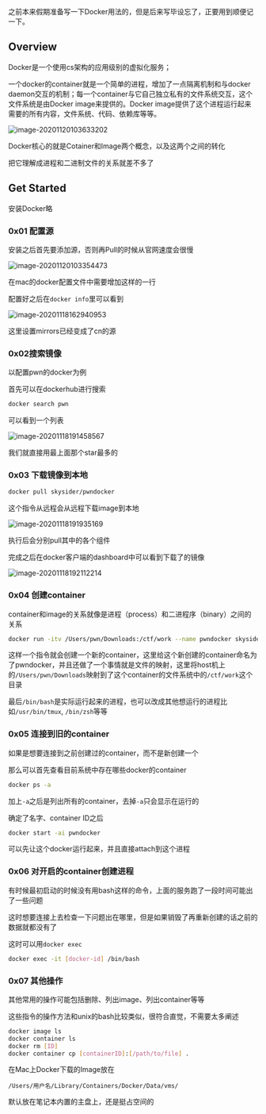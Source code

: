 之前本来假期准备写一下Docker用法的，但是后来写毕设忘了，正要用到顺便记一下。

<!--more-->



## Overview

Docker是一个使用cs架构的应用级别的虚拟化服务；

一个docker的container就是一个简单的进程，增加了一点隔离机制和与docker daemon交互的机制；每一个container与它自己独立私有的文件系统交互，这个文件系统是由Docker image来提供的。Docker image提供了这个进程运行起来需要的所有内容，文件系统、代码、依赖库等等。

![image-20201120103633202](https://static.hack1s.fun/images/2021/02/07/image-20201120103633202.png)

Docker核心的就是Cotainer和Image两个概念，以及这两个之间的转化

把它理解成进程和二进制文件的关系就差不多了

## Get Started

安装Docker略

### 0x01 配置源

安装之后首先要添加源，否则再Pull的时候从官网速度会很慢

![image-20201120103354473](https://static.hack1s.fun/images/2021/02/07/image-20201120103354473.png)

在mac的docker配置文件中需要增加这样的一行

配置好之后在`docker info`里可以看到

![image-20201118162940953](https://static.hack1s.fun/images/2021/02/07/image-20201118162940953.png)

这里设置mirrors已经变成了cn的源



### 0x02搜索镜像

以配置pwn的docker为例

首先可以在dockerhub进行搜索

```bash
docker search pwn
```

可以看到一个列表

![image-20201118191458567](https://static.hack1s.fun/images/2021/02/07/image-20201118191458567.png)

我们就直接用最上面那个star最多的



### 0x03 下载镜像到本地

```bash
docker pull skysider/pwndocker
```

这个指令从远程会从远程下载image到本地

![image-20201118191935169](https://static.hack1s.fun/images/2021/02/07/image-20201118191935169.png)

执行后会分别pull其中的各个组件

完成之后在docker客户端的dashboard中可以看到下载了的镜像

![image-20201118192112214](https://static.hack1s.fun/images/2021/02/07/image-20201118192112214.png)



### 0x04 创建container

container和image的关系就像是进程（process）和二进程序（binary）之间的关系

```bash
docker run -itv /Users/pwn/Downloads:/ctf/work --name pwndocker skysider/pwndocker /bin/bash
```

这样一个指令就会创建一个新的container，这里给这个新创建的container命名为了pwndocker，并且还做了一个事情就是文件的映射，这里将host机上的`/Users/pwn/Downloads`映射到了这个container的文件系统中的`/ctf/work`这个目录

最后`/bin/bash`是实际运行起来的进程，也可以改成其他想运行的进程比如`/usr/bin/tmux`, `/bin/zsh`等等



### 0x05 连接到旧的container

如果是想要连接到之前创建过的container，而不是新创建一个

那么可以首先查看目前系统中存在哪些docker的container

```bash
docker ps -a
```

加上`-a`之后是列出所有的container，去掉`-a`只会显示在运行的

确定了名字、container ID之后

```bash
docker start -ai pwndocker
```

可以先让这个docker运行起来，并且直接attach到这个进程


### 0x06 对开启的container创建进程

有时候最初启动的时候没有用bash这样的命令，上面的服务跑了一段时间可能出了一些问题

这时想要连接上去检查一下问题出在哪里，但是如果销毁了再重新创建的话之前的数据就都没有了

这时可以用`docker exec`

```bash
docker exec -it [docker-id] /bin/bash
```

### 0x07 其他操作

其他常用的操作可能包括删除、列出image、列出container等等

这些指令的操作方法和unix的bash比较类似，很符合直觉，不需要太多阐述

```bash
docker image ls
docker container ls
docker rm [ID]
docker container cp [containerID]:[/path/to/file] .
```



在Mac上Docker下载的Image放在

`/Users/用户名/Library/Containers/Docker/Data/vms/`

默认放在笔记本内置的主盘上，还是挺占空间的

